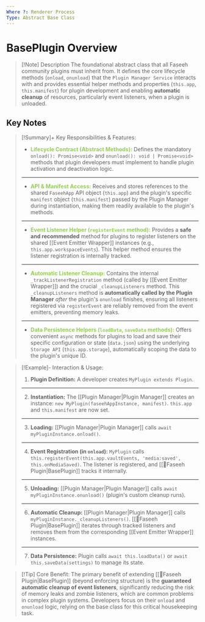 ```yaml
---
Where ?: Renderer Process
Type: Abstract Base Class
---
```


# BasePlugin Overview

> [!Note] Description
> The foundational abstract class that all Faseeh community plugins must inherit from. It defines the core lifecycle methods (`onload`, `onunload`) that the `Plugin Manager Service` interacts with and provides essential helper methods and properties (`this.app`, `this.manifest`) for plugin development and enabling **automatic cleanup** of resources, particularly event listeners, when a plugin is unloaded.

## Key Notes

> [!Summary]+ Key Responsibilities & Features:
> - <span style="font-weight:bold; color:rgb(146, 208, 80)">Lifecycle Contract (Abstract Methods):</span> Defines the mandatory `onload(): Promise<void>` and `onunload(): void | Promise<void>` methods that plugin developers must implement to handle plugin activation and deactivation logic.
> ---
> - <span style="font-weight:bold; color:rgb(146, 208, 80)">API & Manifest Access:</span> Receives and stores references to the shared `FaseehApp` API object (`this.app`) and the plugin's specific `manifest` object (`this.manifest`) passed by the Plugin Manager during instantiation, making them readily available to the plugin's methods.
> ---
> - <span style="font-weight:bold; color:rgb(146, 208, 80)">Event Listener Helper (`registerEvent` method):</span> Provides a **safe and recommended** method for plugins to register listeners on the shared [[Event Emitter Wrapper]] instances (e.g., `this.app.workspaceEvents`). This helper method ensures the listener registration is internally tracked.
> ---
> - <span style="font-weight:bold; color:rgb(146, 208, 80)">Automatic Listener Cleanup:</span> Contains the internal `_trackListenerRegistration` method (called by [[Event Emitter Wrapper]]) and the crucial `_cleanupListeners` method. This `_cleanupListeners` method is **automatically called by the Plugin Manager** *after* the plugin's `onunload` finishes, ensuring all listeners registered via `registerEvent` are reliably removed from the event emitters, preventing memory leaks.
> ---
> - <span style="font-weight:bold; color:rgb(146, 208, 80)">Data Persistence Helpers (`loadData`, `saveData` methods):</span> Offers convenient `async` methods for plugins to load and save their specific configuration or state (`data.json`) using the underlying `Storage API` (`this.app.storage`), automatically scoping the data to the plugin's unique ID.

> [!Example]- Interaction & Usage:
> 1.  **Plugin Definition:** A developer creates `MyPlugin extends Plugin`.
> ---
> 2.  **Instantiation:** The [[Plugin Manager|Plugin Manager]] creates an instance: `new MyPlugin(faseehAppInstance, manifest)`. `this.app` and `this.manifest` are now set.
> ---
> 3.  **Loading:** [[Plugin Manager|Plugin Manager]] calls `await myPluginInstance.onload()`.
> ---
> 4.  **Event Registration (in `onload`):** `MyPlugin` calls `this.registerEvent(this.app.vaultEvents, 'media:saved', this.onMediaSaved)`. The listener is registered, and [[🧩Faseeh Plugin|BasePlugin]] tracks it internally.
> ---
> 5.  **Unloading:** [[Plugin Manager|Plugin Manager]] calls `await myPluginInstance.onunload()` (plugin's custom cleanup runs).
> ---
> 6.  **Automatic Cleanup:** [[Plugin Manager|Plugin Manager]] calls `myPluginInstance._cleanupListeners()`. [[🧩Faseeh Plugin|BasePlugin]] iterates through tracked listeners and removes them from the corresponding [[Event Emitter Wrapper]] instances.
> ---
> 7. **Data Persistence:** Plugin calls `await this.loadData()` or `await this.saveData(settings)` to manage its state.

> [!Tip] Core Benefit:
> The primary benefit of extending [[🧩Faseeh Plugin|BasePlugin]] (beyond enforcing structure) is the **guaranteed automatic cleanup of event listeners**, significantly reducing the risk of memory leaks and zombie listeners, which are common problems in complex plugin systems. Developers focus on their `onload` and `onunload` logic, relying on the base class for this critical housekeeping task.